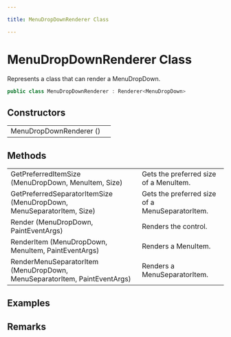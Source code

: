 ```yaml
---

title: MenuDropDownRenderer Class

---
```


# MenuDropDownRenderer Class

Represents a class that can render a MenuDropDown.

```csharp
public class MenuDropDownRenderer : Renderer<MenuDropDown> 
```

## Constructors

<table>
<tr><td>MenuDropDownRenderer ()</td><td></td></tr>
</table>

## Methods

<table>
<tr><td>GetPreferredItemSize (MenuDropDown, MenuItem, Size)</td><td>Gets the preferred size of a MenuItem.</td></tr>
<tr><td>GetPreferredSeparatorItemSize (MenuDropDown, MenuSeparatorItem, Size)</td><td>Gets the preferred size of a MenuSeparatorItem.</td></tr>
<tr><td>Render (MenuDropDown, PaintEventArgs)</td><td>Renders the control.</td></tr>
<tr><td>RenderItem (MenuDropDown, MenuItem, PaintEventArgs)</td><td>Renders a MenuItem.</td></tr>
<tr><td>RenderMenuSeparatorItem (MenuDropDown, MenuSeparatorItem, PaintEventArgs)</td><td>Renders a MenuSeparatorItem.</td></tr>
</table>

<!-- Only change content below this line, anything above this line will be lost when regenerated. -->

## Examples

## Remarks

